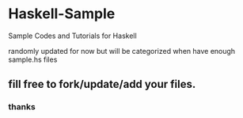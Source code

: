 # Haskell-Sample
Sample Codes and Tutorials for Haskell

randomly updated for now but will be categorized when have enough sample.hs files

## fill free to fork/update/add your files.

### thanks
